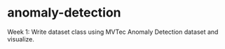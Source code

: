 # anomaly-detection

Week 1:
Write dataset class using MVTec Anomaly Detection dataset and visualize.
